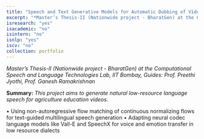 ```yaml
---
title: "Speech and Text Generative Models for Automatic Dubbing of Videos"
excerpt: "*Master’s Thesis-II (Nationwide project - BharatGen) at the Computational Speech and Language Technologies Lab, IIT Bombay, Guides: Prof. Preethi Jyothi, Prof. Ganesh Ramakrishnan*"
isresearch: "yes"
isacademic: "no"
isintern: "no"
isnlp: "yes"
iscv: "no"
collection: portfolio
---
```


*Master’s Thesis-II (Nationwide project - BharatGen) at the Computational Speech and Language Technologies Lab, IIT Bombay, Guides: Prof. Preethi Jyothi, Prof. Ganesh Ramakrishnan*

**Summary:** *This project aims to generate natural low-resource language speech for agriculture education videos.*

• Using non-autoregressive flow matching of continuous normalizing flows for text-guided multilingual speech generation
• Adapting neural codec language models like Vall-E and SpeechX for voice and emotion transfer in low resource dialects
